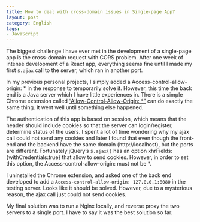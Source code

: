 ```yaml
---
title: How to deal with cross-domain issues in Single-page App?
layout: post
category: English
tags:
- JavaScript
---
```


The biggest challenge I have ever met in the development of a single-page app is the cross-domain request with CORS problem. After one week of intense development of a React app, everything seems fine until I made my first `$.ajax` call to the server, which ran in another port.

In my previous personal projects, I simply added a Access-control-allow-origin: * in the response to temporarily solve it. However, this time the back end is a Java server which I have little experiences in. There is a simple Chrome extension called [“Allow-Control-Allow-Origin: *”](https://chrome.google.com/webstore/detail/allow-control-allow-origi/nlfbmbojpeacfghkpbjhddihlkkiljbi?hl=en) can do exactly the same thing. It went well until something else happened.

The authentication of this app is based on session, which means that the header should include cookies so that the server can login/register, determine status of the users. I spent a lot of time wondering why my ajax call could not send any cookies and later I found that even though the front-end and the backend have the same domain (http://localhost), but the ports are different. Fortunately jQuery’s `$.ajax()` has an option xhrFields: {withCredentials:true} that allow to send cookies. However, in order to set this option, the Access-control-allow-origin: must not be *.

I uninstalled the Chrome extension, and asked one of the back end developed to add a `Access-control-allow-origin: 127.0.0.1:8080` in the testing server. Looks like it should be solved. However, due to a mysterious reason, the ajax call just could not send cookies.

My final solution was to run a Nginx locally, and reverse proxy the two servers to a single port. I have to say it was the best solution so far.